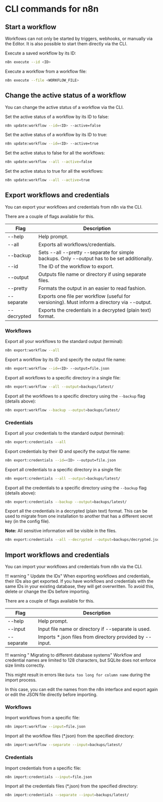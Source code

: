# CLI commands for n8n



## Start a workflow

Workflows can not only be started by triggers, webhooks, or manually via the Editor. It is also possible to start them directly via the CLI.

Execute a saved workflow by its ID:

```bash
n8n execute --id <ID>
```

Execute a workflow from a workflow file:
```bash
n8n execute --file <WORKFLOW_FILE>
```

## Change the active status of a workflow

You can change the active status of a workflow via the CLI.

Set the active status of a workflow by its ID to false:

```bash
n8n update:workflow --id=<ID> --active=false
```

Set the active status of a workflow by its ID to true:

```bash
n8n update:workflow --id=<ID> --active=true
```

Set the active status to false for all the workflows:

```bash
n8n update:workflow --all --active=false
```

Set the active status to true for all the workflows:

```bash
n8n update:workflow --all --active=true
```

## Export workflows and credentials

You can export your workflows and credentials from n8n via the CLI.

There are a couple of flags available for this.

| Flag | Description |
|-------------|-------|
| --help | Help prompt. |
| --all | Exports all workflows/credentials. |
| --backup | Sets --all --pretty --separate for simple backups. Only --output has to be set additionally. |
| --id | The ID of the workflow to export. |
| --output | Outputs file name or directory if using separate files. |
| --pretty | Formats the output in an easier to read fashion. |
| --separate | Exports one file per workflow (useful for versioning). Must inform a directory via --output. |
| --decrypted | Exports the credentials in a decrypted (plain text) format. |

### Workflows

Export all your workflows to the standard output (terminal):

```bash
n8n export:workflow --all
```

Export a workflow by its ID and specify the output file name:

```bash
n8n export:workflow --id=<ID> --output=file.json
```

Export all workflows to a specific directory in a single file:

```bash
n8n export:workflow --all --output=backups/latest/
```

Export all the workflows to a specific directory using the `--backup` flag (details above):

```bash
n8n export:workflow --backup --output=backups/latest/
```

### Credentials

Export all your credentials to the standard output (terminal):

```bash
n8n export:credentials --all
```

Export credentials by their ID and specify the output file name:

```bash
n8n export:credentials --id=<ID> --output=file.json
```

Export all credentials to a specific directory in a single file:

```bash
n8n export:credentials --all --output=backups/latest/
```

Export all the credentials to a specific directory using the `--backup` flag (details above):

```bash
n8n export:credentials --backup --output=backups/latest/
```

Export all the credentials in a decrypted (plain text) format. This can be used to migrate from one installation to another that has a different secret key (in the config file).

**Note:** All sensitive information will be visible in the files.

```bash
n8n export:credentials --all --decrypted --output=backups/decrypted.json
```


## Import workflows and credentials

You can import your workflows and credentials from n8n via the CLI.

!!! warning " Update the IDs"
    When exporting workflows and credentials, their IDs also get exported. If you have workflows and credentials with the same IDs in your existing database, they will get overwritten. To avoid this, delete or change the IDs before importing.


There are a couple of flags available for this.

| Flag | Description |
|-------------|-------|
| --help | Help prompt. |
| --input | Input file name or directory if --separate is used. |
| --separate | Imports *.json files from directory provided by --input. |

!!! warning " Migrating to different database systems"
    Workflow and credential names are limited to 128 characters, but SQLite does not enforce size limits correctly.

This might result in errors like `Data too long for column name` during the import process.

In this case, you can edit the names from the n8n interface and export again or edit the JSON file directly before importing.



### Workflows

Import workflows from a specific file:

```bash
n8n import:workflow --input=file.json
```
Import all the workflow files (*.json) from the specified directory:

```bash
n8n import:workflow --separate --input=backups/latest/
```

### Credentials

Import credentials from a specific file:

```bash
n8n import:credentials --input=file.json
```

Import all the credentials files (*.json) from the specified directory:

```bash
n8n import:credentials --separate --input=backups/latest/
```
